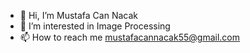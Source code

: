 - 👋 Hi, I’m Mustafa Can Nacak
- 👀 I’m interested in Image Processing
- 📫 How to reach me mustafacannacak55@gmail.com

<!---
cannacak/cannacak is a ✨ special ✨ repository because its `README.md` (this file) appears on your GitHub profile.
You can click the Preview link to take a look at your changes.
--->
